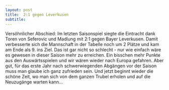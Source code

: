 ```yaml
---
layout: post
title:  2:1 gegen Leverkusen
subtitle:  
---
```


Versöhnlicher Abschied: Im letzten Saisonspiel siegte die Eintracht dank Toren von Seferovic und Madlung mit 2:1 gegen Bayer Leverkusen. Damit verbesserte sich die Mannschaft in der Tabelle noch um 2 Plätze und kam am Ende als 9. ins Ziel. Das ist gar nicht so schlecht - nur wie einfach wäre es gewesen in dieser Saison mehr zu erreichen. Ein bisschen mehr Punkte aus den Auswärtsspielen und wir wären wieder nach Europa gefahren. Aber gut, für das erste Jahr nach schwerwiegenden Abgängen vor der Saison muss man glaube ich ganz zufrieden sein. Und jetzt beginnt wieder die schöne Zeit, wo man sich von dem ganzen Trubel erholen und auf die Neuzugänge warten kann...


